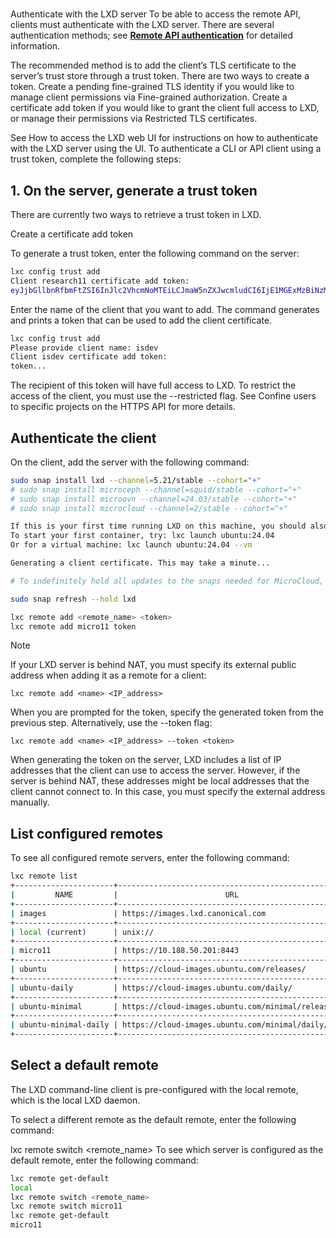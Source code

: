 # **[](https://documentation.ubuntu.com/lxd/latest/howto/server_expose/#authenticate-with-the-lxd-server)**

Authenticate with the LXD server
To be able to access the remote API, clients must authenticate with the LXD server. There are several authentication methods; see **[Remote API authentication](https://documentation.ubuntu.com/lxd/latest/authentication/#authentication)** for detailed information.

The recommended method is to add the client’s TLS certificate to the server’s trust store through a trust token. There are two ways to create a token. Create a pending fine-grained TLS identity if you would like to manage client permissions via Fine-grained authorization. Create a certificate add token if you would like to grant the client full access to LXD, or manage their permissions via Restricted TLS certificates.

See How to access the LXD web UI for instructions on how to authenticate with the LXD server using the UI. To authenticate a CLI or API client using a trust token, complete the following steps:

## 1. On the server, generate a trust token

There are currently two ways to retrieve a trust token in LXD.

Create a certificate add token

To generate a trust token, enter the following command on the server:

```bash
lxc config trust add
Client research11 certificate add token:
eyJjbGllbnRfbmFtZSI6InJlc2VhcmNoMTEiLCJmaW5nZXJwcmludCI6IjE1MGExMzBiNzM1YmQ4NDVjMWRlMjM1YTBkYWExMTcwMTA0OGYxZmI3ODE4NGRiMzRiNGFlN2MzZjFmNTJkNzgiLCJhZGRyZXNzZXMiOlsiMTAuMTg4LjUwLjIwMTo4NDQzIl0sInNlY3JldCI6ImZkZWI3MDE5ZjFhNDI5YWZjNjkwZTBmZGJhYmM1OGZjYjMyMzg5Y2UyNjUzZjcxNzU5YTk1NTcwNTBlNTAxM2YiLCJleHBpcmVzX2F0IjoiMDAwMS0wMS0wMVQwMDowMDowMFoiLCJ0eXBlIjoiIn0=

```

Enter the name of the client that you want to add. The command generates and prints a token that can be used to add the client certificate.

```bash
lxc config trust add
Please provide client name: isdev
Client isdev certificate add token:
token...
```

The recipient of this token will have full access to LXD. To restrict the access of the client, you must use the --restricted flag. See Confine users to specific projects on the HTTPS API for more details.

## Authenticate the client

On the client, add the server with the following command:

```bash
sudo snap install lxd --channel=5.21/stable --cohort="+"
# sudo snap install microceph --channel=squid/stable --cohort="+"
# sudo snap install microovn --channel=24.03/stable --cohort="+"
# sudo snap install microcloud --channel=2/stable --cohort="+"

If this is your first time running LXD on this machine, you should also run: lxd init
To start your first container, try: lxc launch ubuntu:24.04
Or for a virtual machine: lxc launch ubuntu:24.04 --vm

Generating a client certificate. This may take a minute...

# To indefinitely hold all updates to the snaps needed for MicroCloud, run:

sudo snap refresh --hold lxd

lxc remote add <remote_name> <token>
lxc remote add micro11 token
```

Note

If your LXD server is behind NAT, you must specify its external public address when adding it as a remote for a client:

`lxc remote add <name> <IP_address>`

When you are prompted for the token, specify the generated token from the previous step. Alternatively, use the --token flag:

`lxc remote add <name> <IP_address> --token <token>`

When generating the token on the server, LXD includes a list of IP addresses that the client can use to access the server. However, if the server is behind NAT, these addresses might be local addresses that the client cannot connect to. In this case, you must specify the external address manually.

## List configured remotes

To see all configured remote servers, enter the following command:

```bash
lxc remote list
+----------------------+---------------------------------------------------+---------------+-------------+--------+--------+--------+
|         NAME         |                        URL                        |   PROTOCOL    |  AUTH TYPE  | PUBLIC | STATIC | GLOBAL |
+----------------------+---------------------------------------------------+---------------+-------------+--------+--------+--------+
| images               | https://images.lxd.canonical.com                  | simplestreams | none        | YES    | NO     | NO     |
+----------------------+---------------------------------------------------+---------------+-------------+--------+--------+--------+
| local (current)      | unix://                                           | lxd           | file access | NO     | YES    | NO     |
+----------------------+---------------------------------------------------+---------------+-------------+--------+--------+--------+
| micro11              | https://10.188.50.201:8443                        | lxd           | tls         | NO     | NO     | NO     |
+----------------------+---------------------------------------------------+---------------+-------------+--------+--------+--------+
| ubuntu               | https://cloud-images.ubuntu.com/releases/         | simplestreams | none        | YES    | YES    | NO     |
+----------------------+---------------------------------------------------+---------------+-------------+--------+--------+--------+
| ubuntu-daily         | https://cloud-images.ubuntu.com/daily/            | simplestreams | none        | YES    | YES    | NO     |
+----------------------+---------------------------------------------------+---------------+-------------+--------+--------+--------+
| ubuntu-minimal       | https://cloud-images.ubuntu.com/minimal/releases/ | simplestreams | none        | YES    | YES    | NO     |
+----------------------+---------------------------------------------------+---------------+-------------+--------+--------+--------+
| ubuntu-minimal-daily | https://cloud-images.ubuntu.com/minimal/daily/    | simplestreams | none        | YES    | YES    | NO     |
+----------------------+---------------------------------------------------+---------------+-------------+--------+--------+--------+
```

## Select a default remote

The LXD command-line client is pre-configured with the local remote, which is the local LXD daemon.

To select a different remote as the default remote, enter the following command:

lxc remote switch <remote_name>
To see which server is configured as the default remote, enter the following command:

```bash
lxc remote get-default
local
lxc remote switch <remote_name>
lxc remote switch micro11
lxc remote get-default   
micro11


```
